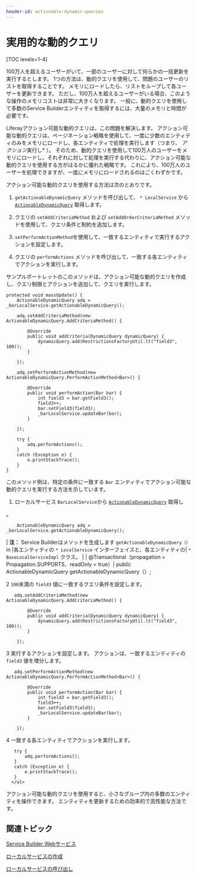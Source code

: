 ```yaml
---
header-id: actionable-dynamic-queries
---
```


# 実用的な動的クエリ

[TOC levels=1-4]

100万人を超えるユーザーがいて、一部のユーザーに対して何らかの一括更新を実行するとします。 1つの方法は、動的クエリを使用して、問題のユーザーのリストを取得することです。 メモリにロードしたら、リストをループして各ユーザーを更新できます。 ただし、100万人を超えるユーザーがいる場合、このような操作のメモリコストは非常に大きくなります。 一般に、動的クエリを使用して多数のService Builderエンティティを取得するには、大量のメモリと時間が必要です。

Liferayアクション可能な動的クエリは、この問題を解決します。 アクション可能な動的クエリは、ページネーション戦略を使用して、一度に少数のエンティティのみをメモリにロードし、各エンティティで処理を実行します（つまり、 *アクション*実行し* ）。 そのため、動的クエリを使用して100万人のユーザーをメモリにロードし、それぞれに対して処理を実行する代わりに、アクション可能な動的クエリを使用する方がはるかに優れた戦略です。 これにより、100万人のユーザーを処理できますが、一度にメモリにロードされるのはごくわずかです。</p>

アクション可能な動的クエリを使用する方法は次のとおりです。

1.  `getActionableDynamicQuery` メソッドを呼び出して、 `* LocalService` から [`ActionableDynamicQuery`](@platform-ref@/7.1-latest/javadocs/portal-kernel/com/liferay/portal/kernel/dao/orm/ActionableDynamicQuery.html) 取得します。

2.  クエリの `setAddCriteriaMethod` および `setAddOrderCriteriaMethod` メソッドを使用して、クエリ条件と制約を追加します。

3.  `setPerformActionMethod`を使用して、一致するエンティティで実行するアクションを設定します。

4.  クエリの `performActions` メソッドを呼び出して、一致する各エンティティでアクションを実行します。

サンプルポートレットのこのメソッドは、アクション可能な動的クエリを作成し、クエリ制限とアクションを追加して、クエリを実行します。

    protected void massUpdate() {
        ActionableDynamicQuery adq = _barLocalService.getActionableDynamicQuery();
    
        adq.setAddCriteriaMethod(new ActionableDynamicQuery.AddCriteriaMethod() {
    
            @Override
            public void addCriteria(DynamicQuery dynamicQuery) {
                dynamicQuery.add(RestrictionsFactoryUtil.lt("field3", 100));
            }
    
        });
    
        adq.setPerformActionMethod(new ActionableDynamicQuery.PerformActionMethod<Bar>() {
    
            @Override
            public void performAction(Bar bar) {
                int field3 = bar.getField3();
                field3++;
                bar.setField3(field3);
                _barLocalService.updateBar(bar);
            }
    
        });
    
        try {
            adq.performActions();
        }
        catch (Exception e) {
            e.printStackTrace();
        }
    }

このメソッド例は、特定の条件に一致する `Bar` エンティティでアクション可能な動的クエリを実行する方法を示しています。

1.  ローカルサービス `BarLocalService`から [`ActionableDynamicQuery`](@platform-ref@/7.1-latest/javadocs/portal-kernel/com/liferay/portal/kernel/dao/orm/ActionableDynamicQuery.html) 取得し

 。</p> 
   
        ActionableDynamicQuery adq = _barLocalService.getActionableDynamicQuery();
       
   
   | **注：** Service Builderはメソッドを生成します `getActionableDynamicQuery（）` in |各エンティティの `* LocalService` インターフェイスと、各エンティティの| `* BaseLocalServiceImpl` クラス。 | | @Transactional（propagation = Propagation.SUPPORTS、readOnly = true）| public ActionableDynamicQuery getActionableDynamicQuery（）;</li> 
   
   2  `100`未満の `field3` 値に一致するクエリ条件を設定します。
  
       adq.setAddCriteriaMethod(new ActionableDynamicQuery.AddCriteriaMethod() {
      
            @Override
            public void addCriteria(DynamicQuery dynamicQuery) {
                dynamicQuery.add(RestrictionsFactoryUtil.lt("field3", 100));
            }
      
        });
      

3  実行するアクションを設定します。 アクションは、一致するエンティティの `field3` 値を増分します。
  
       adq.setPerformActionMethod(new ActionableDynamicQuery.PerformActionMethod<Bar>() {
      
            @Override
            public void performAction(Bar bar) {
                int field3 = bar.getField3();
                field3++;
                bar.setField3(field3);
                _barLocalService.updateBar(bar);
            }
      
        });
      

4  一致する各エンティティでアクションを実行します。
  
       try {
           adq.performActions();
       }
       catch (Exception e) {
           e.printStackTrace();
       }
      </ol> 

アクション可能な動的クエリを使用すると、小さなグループ内の多数のエンティティを操作できます。 エンティティを更新するための効率的で高性能な方法です。



## 関連トピック

[Service Builder Webサービス](/docs/7-1/tutorials/-/knowledge_base/t/service-builder-web-services)

[ローカルサービスの作成](/docs/7-1/tutorials/-/knowledge_base/t/creating-local-services)

[ローカルサービスの呼び出し](/docs/7-1/tutorials/-/knowledge_base/t/invoking-local-services)
